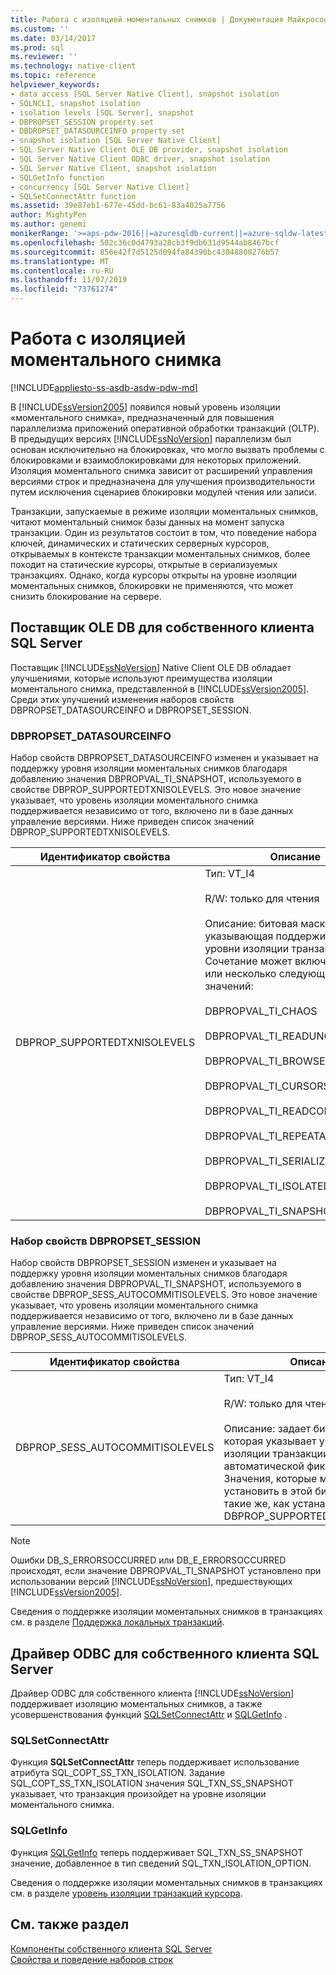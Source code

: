 ```yaml
---
title: Работа с изоляцией моментальных снимков | Документация Майкрософт
ms.custom: ''
ms.date: 03/14/2017
ms.prod: sql
ms.reviewer: ''
ms.technology: native-client
ms.topic: reference
helpviewer_keywords:
- data access [SQL Server Native Client], snapshot isolation
- SQLNCLI, snapshot isolation
- isolation levels [SQL Server], snapshot
- DBPROPSET_SESSION property set
- DBDROPSET_DATASOURCEINFO property set
- snapshot isolation [SQL Server Native Client]
- SQL Server Native Client OLE DB provider, snapshot isolation
- SQL Server Native Client ODBC driver, snapshot isolation
- SQL Server Native Client, snapshot isolation
- SQLGetInfo function
- concurrency [SQL Server Native Client]
- SQLSetConnectAttr function
ms.assetid: 39e87eb1-677e-45dd-bc61-83a4025a7756
author: MightyPen
ms.author: genemi
monikerRange: '>=aps-pdw-2016||=azuresqldb-current||=azure-sqldw-latest||>=sql-server-2016||=sqlallproducts-allversions||>=sql-server-linux-2017||=azuresqldb-mi-current'
ms.openlocfilehash: 502c36c0d4793a28cb3f9db631d9544ab8467bcf
ms.sourcegitcommit: 856e42f7d5125d094fa84390bc43048808276b57
ms.translationtype: MT
ms.contentlocale: ru-RU
ms.lasthandoff: 11/07/2019
ms.locfileid: "73761274"
---
```

# <a name="working-with-snapshot-isolation"></a>Работа с изоляцией моментального снимка
[!INCLUDE[appliesto-ss-asdb-asdw-pdw-md](../../../includes/appliesto-ss-asdb-asdw-pdw-md.md)]

  В [!INCLUDE[ssVersion2005](../../../includes/ssversion2005-md.md)] появился новый уровень изоляции «моментального снимка», предназначенный для повышения параллелизма приложений оперативной обработки транзакций (OLTP). В предыдущих версиях [!INCLUDE[ssNoVersion](../../../includes/ssnoversion-md.md)] параллелизм был основан исключительно на блокировках, что могло вызвать проблемы с блокировками и взаимоблокировками для некоторых приложений. Изоляция моментального снимка зависит от расширений управления версиями строк и предназначена для улучшения производительности путем исключения сценариев блокировки модулей чтения или записи.  
  
 Транзакции, запускаемые в режиме изоляции моментальных снимков, читают моментальный снимок базы данных на момент запуска транзакции. Один из результатов состоит в том, что поведение набора ключей, динамических и статических серверных курсоров, открываемых в контексте транзакции моментальных снимков, более походит на статические курсоры, открытые в сериализуемых транзакциях. Однако, когда курсоры открыты на уровне изоляции моментальных снимков, блокировки не применяются, что может снизить блокирование на сервере.  
  
## <a name="sql-server-native-client-ole-db-provider"></a>Поставщик OLE DB для собственного клиента SQL Server  
 Поставщик [!INCLUDE[ssNoVersion](../../../includes/ssnoversion-md.md)] Native Client OLE DB обладает улучшениями, которые используют преимущества изоляции моментального снимка, представленной в [!INCLUDE[ssVersion2005](../../../includes/ssversion2005-md.md)]. Среди этих улучшений изменения наборов свойств DBPROPSET_DATASOURCEINFO и DBPROPSET_SESSION.  
  
### <a name="dbpropset_datasourceinfo"></a>DBPROPSET_DATASOURCEINFO  
 Набор свойств DBPROPSET_DATASOURCEINFO изменен и указывает на поддержку уровня изоляции моментальных снимков благодаря добавлению значения DBPROPVAL_TI_SNAPSHOT, используемого в свойстве DBPROP_SUPPORTEDTXNISOLEVELS. Это новое значение указывает, что уровень изоляции моментального снимка поддерживается независимо от того, включено ли в базе данных управление версиями. Ниже приведен список значений DBPROP_SUPPORTEDTXNISOLEVELS.  
  
|Идентификатор свойства|Описание|  
|-----------------|-----------------|  
|DBPROP_SUPPORTEDTXNISOLEVELS|Тип: VT_I4<br /><br /> R/W: только для чтения<br /><br /> Описание: битовая маска, указывающая поддерживаемые уровни изоляции транзакции. Сочетание может включать нуль или несколько следующих значений:<br /><br /> DBPROPVAL_TI_CHAOS<br /><br /> DBPROPVAL_TI_READUNCOMMITTED<br /><br /> DBPROPVAL_TI_BROWSE<br /><br /> DBPROPVAL_TI_CURSORSTABILITY<br /><br /> DBPROPVAL_TI_READCOMMITTED<br /><br /> DBPROPVAL_TI_REPEATABLEREAD<br /><br /> DBPROPVAL_TI_SERIALIZABLE<br /><br /> DBPROPVAL_TI_ISOLATED<br /><br /> DBPROPVAL_TI_SNAPSHOT|  
  
### <a name="dbpropset_session"></a>Набор свойств DBPROPSET_SESSION  
 Набор свойств DBPROPSET_SESSION изменен и указывает на поддержку уровня изоляции моментальных снимков благодаря добавлению значения DBPROPVAL_TI_SNAPSHOT, используемого в свойстве DBPROP_SESS_AUTOCOMMITISOLEVELS. Это новое значение указывает, что уровень изоляции моментального снимка поддерживается независимо от того, включено ли в базе данных управление версиями. Ниже приведен список значений DBPROP_SESS_AUTOCOMMITISOLEVELS.  
  
|Идентификатор свойства|Описание|  
|-----------------|-----------------|  
|DBPROP_SESS_AUTOCOMMITISOLEVELS|Тип: VT_I4<br /><br /> R/W: только для чтения<br /><br /> Описание: задает битовую маску, которая указывает уровень изоляции транзакции в режиме автоматической фиксации. Значения, которые можно установить в этой битовой маске, такие же, как устанавливаемые для DBPROP_SUPPORTEDTXNISOLEVELS.|  
  
> [!NOTE]  
>  Ошибки DB_S_ERRORSOCCURRED или DB_E_ERRORSOCCURRED происходят, если значение DBPROPVAL_TI_SNAPSHOT установлено при использовании версий [!INCLUDE[ssNoVersion](../../../includes/ssnoversion-md.md)], предшествующих [!INCLUDE[ssVersion2005](../../../includes/ssversion2005-md.md)].  
  
 Сведения о поддержке изоляции моментальных снимков в транзакциях см. в разделе [Поддержка локальных транзакций](../../../relational-databases/native-client-ole-db-transactions/supporting-local-transactions.md).  
  
## <a name="sql-server-native-client-odbc-driver"></a>Драйвер ODBC для собственного клиента SQL Server  
 Драйвер ODBC для собственного клиента [!INCLUDE[ssNoVersion](../../../includes/ssnoversion-md.md)] поддерживает изоляцию моментальных снимков, а также усовершенствования функций [SQLSetConnectAttr](../../../relational-databases/native-client-odbc-api/sqlsetconnectattr.md) и [SQLGetInfo](../../../relational-databases/native-client-odbc-api/sqlgetinfo.md) .  
  
### <a name="sqlsetconnectattr"></a>SQLSetConnectAttr  
 Функция **SQLSetConnectAttr** теперь поддерживает использование атрибута SQL_COPT_SS_TXN_ISOLATION. Задание SQL_COPT_SS_TXN_ISOLATION значения SQL_TXN_SS_SNAPSHOT указывает, что транзакция произойдет на уровне изоляции моментального снимка.  
  
### <a name="sqlgetinfo"></a>SQLGetInfo  
 Функция [SQLGetInfo](../../../relational-databases/native-client-odbc-api/sqlgetinfo.md) теперь поддерживает SQL_TXN_SS_SNAPSHOT значение, добавленное в тип сведений SQL_TXN_ISOLATION_OPTION.  
  
 Сведения о поддержке изоляции моментальных снимков в транзакциях см. в разделе [уровень изоляции транзакций курсора](../../../relational-databases/native-client-odbc-cursors/properties/cursor-transaction-isolation-level.md).  
  
## <a name="see-also"></a>См. также раздел  
 [Компоненты собственного клиента SQL Server](../../../relational-databases/native-client/features/sql-server-native-client-features.md)   
 [Свойства и поведение наборов строк](../../../relational-databases/native-client-ole-db-rowsets/rowset-properties-and-behaviors.md)  
  
  
